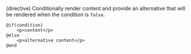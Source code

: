 (directive)
Conditionally render content and provide an alternative that will be rendered when the condition is `false`.

```textwire
@if(condition)
    <p>content</p>
@else
    <p>alternative content</p>
@end
```
